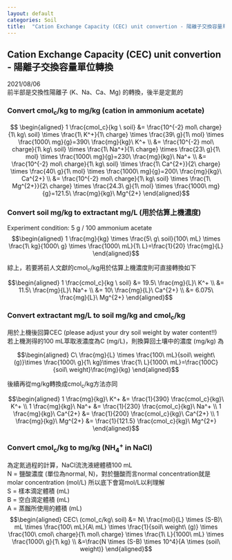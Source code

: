 ```yaml
---
layout: default
categories: Soil
title:  "Cation Exchange Capacity (CEC) unit convertion - 陽離子交換容量單位轉換"
---  
```

## Cation Exchange Capacity (CEC) unit convertion - 陽離子交換容量單位轉換  
2021/08/06  
前半部是交換性陽離子 (K、Na、Ca、Mg) 的轉換，後半是定氮的
### Convert cmol<sub>c</sub>/kg to mg/kg (cation in ammonium acetate)   
$$ \begin{aligned} 
1 \frac{cmol_c}{kg \ soil} &= \frac{10^{-2} mol\ charge}{1\ kg\ soil} \times \frac{1\ K^+}{1\ charge} \times \frac{39\ g}{1\ mol} \times \frac{1000\ mg}{g}=390\ \frac{mg}{kg}\ K^+ \\
&= \frac{10^{-2} mol\ charge}{1\ kg\ soil} \times \frac{1\ Na^+}{1\ charge} \times \frac{23\ g}{1\ mol} \times \frac{1000\ mg}{g}=230\ \frac{mg}{kg}\ Na^+ \\
&= \frac{10^{-2} mol\ charge}{1\ kg\ soil} \times \frac{1\ Ca^{2+}}{2\ charge} \times \frac{40\ g}{1\ mol} \times \frac{1000\ mg}{g}=200\ \frac{mg}{kg}\ Ca^{2+} \\
&= \frac{10^{-2} mol\ charge}{1\ kg\ soil} \times \frac{1\ Mg^{2+}}{2\ charge} \times \frac{24.3\ g}{1\ mol} \times \frac{1000\ mg}{g}=121.5\ \frac{mg}{kg}\ Mg^{2+} 
\end{aligned}$$  
  
### Convert soil mg/kg to extractant mg/L (用於估算上機濃度)  
Experiment condition: 5 g / 100 ammonium acetate    
$$\begin{aligned}
1 \frac{mg}{kg} \times \frac{5\ g\ soil}{100\ mL} \times \frac{1\ kg}{1000\ g} \times \frac{1000\ mL}{1\ L}=\frac{1}{20} \frac{mg}{L}
\end{aligned}$$  
  
綜上，若要將前人文獻的cmol<sub>c</sub>/kg用於估算上機濃度則可直接轉換如下  
  
$$\begin{aligned} 
1 \frac{cmol_c}{kg \ soil} 
&= 19.5\ \frac{mg}{L}\ K^+ \\
&= 11.5\ \frac{mg}{L}\ Na^+ \\
&= 10\ \frac{mg}{L}\ Ca^{2+} \\
&= 6.075\ \frac{mg}{L}\ Mg^{2+} 
\end{aligned}$$
  
### Convert extractant mg/L to soil mg/kg and cmol<sub>c</sub>/kg
用於上機後回算CEC (please adjust your dry soil weight by water content!!)  
若上機測得的100 mL萃取液濃度為C (mg/L)，則換算回土壤中的濃度 (mg/kg) 為  
  
$$\begin{aligned}
C\ \frac{mg}{L} \times \frac{100\ mL}{soil\ weight\ (g)}\times \frac{1000\ g}{1\ kg}\times \frac{1\ L}{1000\ mL}=\frac{100C}{soil\ weight}\frac{mg}{kg}
\end{aligned}$$   
  
後續再從mg/kg轉換成cmol<sub>c</sub>/kg方法亦同  
  
$$\begin{aligned}
1 \frac{mg}{kg}\ K^+ &= \frac{1}{390} \frac{cmol_c}{kg}\ K^+ \\
1 \frac{mg}{kg}\ Na^+ &= \frac{1}{230} \frac{cmol_c}{kg}\ Na^+ \\
1 \frac{mg}{kg}\ Ca^{2+} &= \frac{1}{200} \frac{cmol_c}{kg}\ Ca^{2+} \\
1 \frac{mg}{kg}\ Mg^{2+} &= \frac{1}{121.5} \frac{cmol_c}{kg}\ Mg^{2+}
\end{aligned}$$  
  
### Convert cmol<sub>c</sub>/kg to mg/kg (NH<sub>4</sub><sup>+</sup> in NaCl)  
為定氮過程的計算，NaCl流洗液總體積100 mL  
N = 鹽酸濃度 (單位為normal, N)，對於鹽酸而言normal concentration就是molar concentration (mol/L) 所以底下會寫mol/L以利理解    
S = 樣本滴定體積 (mL)  
B = 空白滴定體積 (mL)  
A = 蒸餾所使用的體積 (mL)  
$$\begin{aligned}
CEC\ (cmol_c/kg\ soil) &= N\ \frac{mol}{L} \times (S-B)\ mL \times \frac{100\ mL}{A\ mL} \times \frac{1}{soil\ weight\ (g)} \times \frac{100\ cmol\ charge}{1\ mol\ charge} \times \frac{1\ L}{1000\ mL} \times \frac{1000\ g}{1\ kg} \\
&=\frac{N \times (S-B) \times 10^4}{A \times (soil\ weight)}
\end{aligned}$$  



